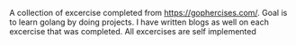A collection of excercise completed from https://gophercises.com/. Goal is to learn golang by doing projects. I have
written blogs as well on each excercise that was completed. All excercises are self implemented

